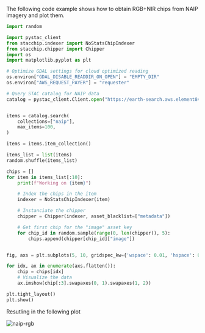 The following code example shows how to obtain RGB+NIR chips from
NAIP imagery and plot them.

```python
import random

import pystac_client
from stacchip.indexer import NoStatsChipIndexer
from stacchip.chipper import Chipper
import os
import matplotlib.pyplot as plt

# Optimize GDAL settings for cloud optimized reading
os.environ["GDAL_DISABLE_READDIR_ON_OPEN"] = "EMPTY_DIR"
os.environ["AWS_REQUEST_PAYER"] = "requester"

# Query STAC catalog for NAIP data
catalog = pystac_client.Client.open("https://earth-search.aws.element84.com/v1")


items = catalog.search(
    collections=["naip"],
    max_items=100,
)

items = items.item_collection()

items_list = list(items)
random.shuffle(items_list)

chips = []
for item in items_list[:10]:
    print(f"Working on {item}")

    # Index the chips in the item
    indexer = NoStatsChipIndexer(item)

    # Instanciate the chipper
    chipper = Chipper(indexer, asset_blacklist=["metadata"])

    # Get first chip for the "image" asset key
    for chip_id in random.sample(range(0, len(chipper)), 5):
        chips.append(chipper[chip_id]["image"])


fig, axs = plt.subplots(5, 10, gridspec_kw={'wspace': 0.01, 'hspace': 0.01}, squeeze=True)

for idx, ax in enumerate(axs.flatten()):
    chip = chips[idx]
    # Visualize the data
    ax.imshow(chip[:3].swapaxes(0, 1).swapaxes(1, 2))

plt.tight_layout()
plt.show()
```

Resutling in the following plot

![naip-rgb](https://github.com/Clay-foundation/stacchip/assets/901647/86844530-9297-4971-b9e5-dd5c25b28b0e)
